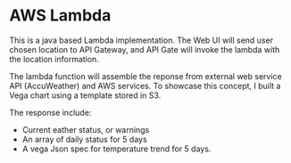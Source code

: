 # AWS Lambda

This is a java based Lambda implementation. The Web UI will send user chosen location to API Gateway, and API Gate will invoke the lambda with the location information.

The lambda function will assemble the reponse from external web service API (AccuWeather) and AWS services. To showcase this concept, I built a Vega chart using a template stored in S3. 

The response include:
* Current eather status, or warnings 
* An array of daily status for 5 days 
* A vega Json spec for temperature trend for 5 days.


